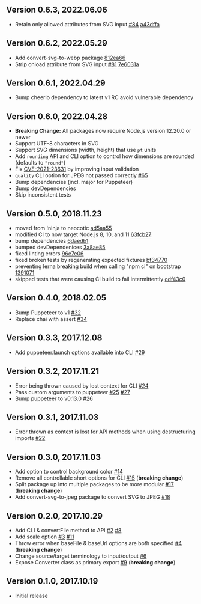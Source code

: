 ## Version 0.6.3, 2022.06.06

* Retain only allowed attributes from SVG input [#84](https://github.com/neocotic/convert-svg/issues/84) [a43dffa](https://github.com/neocotic/convert-svg/commit/a43dffaab0f1e419d5be84e2e7356b86ffac3cf1)

## Version 0.6.2, 2022.05.29

* Add convert-svg-to-webp package [812ea66](https://github.com/neocotic/convert-svg/commit/812ea6673b0a478c47f877d2be7afdc412669690)
* Strip onload attribute from SVG input [#81](https://github.com/neocotic/convert-svg/issues/81) [7e6031a](https://github.com/neocotic/convert-svg/commit/7e6031ac7427cf82cf312cb4a25040f2e6efe7a5)

## Version 0.6.1, 2022.04.29

* Bump cheerio dependency to latest v1 RC avoid vulnerable dependency

## Version 0.6.0, 2022.04.28

* **Breaking Change:** All packages now require Node.js version 12.20.0 or newer
* Support UTF-8 characters in SVG
* Support SVG dimensions (width, height) that use `pt` units
* Add `rounding` API and CLI option to control how dimensions are rounded (defaults to `"round"`)
* Fix [CVE-2021-23631](https://nvd.nist.gov/vuln/detail/CVE-2021-23631) by improving input validation
* `quality` CLI option for JPEG not passed correctly [#65](https://github.com/neocotic/convert-svg/issues/65)
* Bump dependencies (incl. major for Puppeteer)
* Bump devDependencies
* Skip inconsistent tests

## Version 0.5.0, 2018.11.23

* moved from !ninja to neocotic [ad5aa55](https://github.com/neocotic/convert-svg/commit/ad5aa559daa04a4276fc025e0a37d0d9768eab28)
* modified CI to now target Node.js 8, 10, and 11 [63fcb27](https://github.com/neocotic/convert-svg/commit/63fcb2702cba03ec12f7998c0c0ee0b84b862986)
* bump dependencies [6daedb1](https://github.com/neocotic/convert-svg/commit/6daedb1d27f56455d7797628bbff90aa59597565)
* bumped devDependenices [3a8ae85](https://github.com/neocotic/convert-svg/commit/3a8ae8528939819a90f2754adacc82864475d967)
* fixed linting errors [96e7e06](https://github.com/neocotic/convert-svg/commit/96e7e061abb75b83b92ca675f2d1bb68e76f28ae)
* fixed broken tests by regenerating expected fixtures [bf34770](https://github.com/neocotic/convert-svg/commit/bf34770a5707903849cd8005a7b82d735ee3c281)
* preventing lerna breaking build when calling "npm ci" on bootstrap [1391071](https://github.com/neocotic/convert-svg/commit/1391071f57550d2b9b9ded5dca84776d3ce11fa7)
* skipped tests that were causing CI build to fail intermittently [cdf43c0](https://github.com/neocotic/convert-svg/commit/cdf43c06079e498354c4e8299f784dc290a11461)

## Version 0.4.0, 2018.02.05

* Bump Puppeteer to v1 [#32](https://github.com/neocotic/convert-svg/issues/32)
* Replace chai with assert [#34](https://github.com/neocotic/convert-svg/issues/34)

## Version 0.3.3, 2017.12.08

* Add puppeteer.launch options available into CLI [#29](https://github.com/neocotic/convert-svg/issues/29)

## Version 0.3.2, 2017.11.21

* Error being thrown caused by lost context for CLI [#24](https://github.com/neocotic/convert-svg/issues/24)
* Pass custom arguments to puppeteer [#25](https://github.com/neocotic/convert-svg/issues/25) [#27](https://github.com/neocotic/convert-svg/issues/27)
* Bump puppeteer to v0.13.0 [#26](https://github.com/neocotic/convert-svg/issues/26)

## Version 0.3.1, 2017.11.03

* Error thrown as context is lost for API methods when using destructuring imports [#22](https://github.com/neocotic/convert-svg/issues/22)

## Version 0.3.0, 2017.11.03

* Add option to control background color [#14](https://github.com/neocotic/convert-svg/issues/14)
* Remove all controllable short options for CLI [#15](https://github.com/neocotic/convert-svg/issues/15) (**breaking change**)
* Split package up into multiple packages to be more modular [#17](https://github.com/neocotic/convert-svg/issues/17) (**breaking change**)
* Add convert-svg-to-jpeg package to convert SVG to JPEG [#18](https://github.com/neocotic/convert-svg/issues/18)

## Version 0.2.0, 2017.10.29

* Add CLI & convertFile method to API [#2](https://github.com/neocotic/convert-svg/issues/2) [#8](https://github.com/neocotic/convert-svg/issues/8)
* Add scale option [#3](https://github.com/neocotic/convert-svg/issues/3) [#11](https://github.com/neocotic/convert-svg/issues/11)
* Throw error when baseFile & baseUrl options are both specified [#4](https://github.com/neocotic/convert-svg/issues/4) (**breaking change**)
* Change source/target terminology to input/output [#6](https://github.com/neocotic/convert-svg/issues/6)
* Expose Converter class as primary export [#9](https://github.com/neocotic/convert-svg/issues/9) (**breaking change**)

## Version 0.1.0, 2017.10.19

* Initial release
